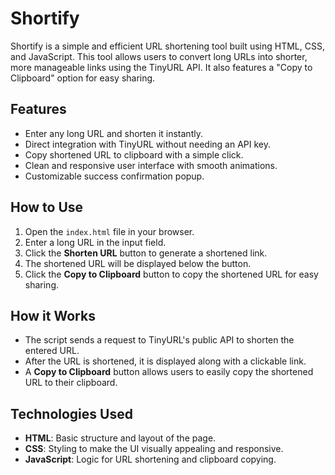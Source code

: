 # Shortify

Shortify is a simple and efficient URL shortening tool built using HTML, CSS, and JavaScript. This tool allows users to convert long URLs into shorter, more manageable links using the TinyURL API. It also features a "Copy to Clipboard" option for easy sharing.

## Features

- Enter any long URL and shorten it instantly.
- Direct integration with TinyURL without needing an API key.
- Copy shortened URL to clipboard with a simple click.
- Clean and responsive user interface with smooth animations.
- Customizable success confirmation popup.

## How to Use

1. Open the `index.html` file in your browser.
2. Enter a long URL in the input field.
3. Click the **Shorten URL** button to generate a shortened link.
4. The shortened URL will be displayed below the button.
5. Click the **Copy to Clipboard** button to copy the shortened URL for easy sharing.

## How it Works

- The script sends a request to TinyURL's public API to shorten the entered URL.
- After the URL is shortened, it is displayed along with a clickable link.
- A **Copy to Clipboard** button allows users to easily copy the shortened URL to their clipboard.

## Technologies Used

- **HTML**: Basic structure and layout of the page.
- **CSS**: Styling to make the UI visually appealing and responsive.
- **JavaScript**: Logic for URL shortening and clipboard copying.
